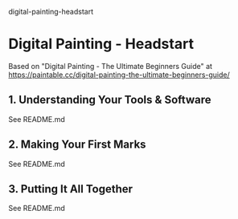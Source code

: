 digital-painting-headstart
# Digital Painting - Headstart

Based on "Digital Painting - The Ultimate Beginners Guide" at https://paintable.cc/digital-painting-the-ultimate-beginners-guide/

## 1. Understanding Your Tools & Software
See README.md

## 2. Making Your First Marks
See README.md

## 3. Putting It All Together
See README.md
